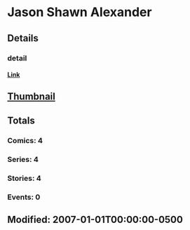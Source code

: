 # Jason Shawn Alexander 
## Details
### detail
#### [Link](http://marvel.com/comics/creators/10103/jason_shawn_alexander?utm_campaign=apiRef&utm_source=225578a89fc76f3d20fbffda5d17a88d)
## [Thumbnail](http://i.annihil.us/u/prod/marvel/i/mg/b/40/image_not_available.jpg)
## Totals
### Comics: 4
### Series: 4
### Stories: 4
### Events: 0
## Modified: 2007-01-01T00:00:00-0500